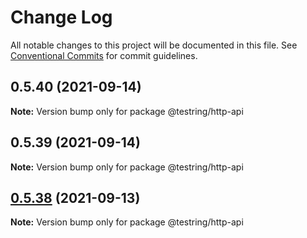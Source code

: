 # Change Log

All notable changes to this project will be documented in this file.
See [Conventional Commits](https://conventionalcommits.org) for commit guidelines.

## 0.5.40 (2021-09-14)

**Note:** Version bump only for package @testring/http-api





## 0.5.39 (2021-09-14)

**Note:** Version bump only for package @testring/http-api





## [0.5.38](https://github.com/ringcentral/testring/compare/v0.5.37...v0.5.38) (2021-09-13)

**Note:** Version bump only for package @testring/http-api
